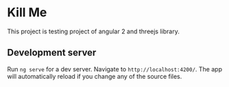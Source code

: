 # Kill Me

This project is testing project of angular 2 and threejs library.

## Development server
Run `ng serve` for a dev server. Navigate to `http://localhost:4200/`. The app will automatically reload if you change any of the source files.


